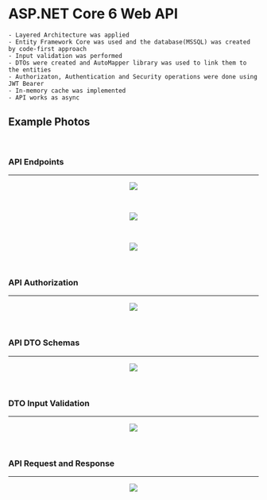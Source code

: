# ASP.NET Core 6 Web API

    - Layered Architecture was applied
    - Entity Framework Core was used and the database(MSSQL) was created by code-first approach
    - Input validation was performed
    - DTOs were created and AutoMapper library was used to link them to the entities
    - Authorizaton, Authentication and Security operations were done using JWT Bearer
    - In-memory cache was implemented
    - API works as async
    
  ## Example Photos       
        
  </br>
  
  ### API Endpoints
  --------------------------------
  
<p align="center">
<img src="https://user-images.githubusercontent.com/72643454/194773576-519f0e50-b08b-494d-89cf-b4a42c460541.png">
</p>      

</br>

<p align="center">
<img src="https://user-images.githubusercontent.com/72643454/194773594-131d0ac6-9de9-4a21-811c-fb22754ea696.png">
</p>

</br>

<p align="center">
<img src="https://user-images.githubusercontent.com/72643454/194773607-a253a1c9-bf70-49a2-b6ce-4282c1c5b8b9.png">
</p>

</br>

  ### API Authorization
  --------------------------------

<p align="center">
<img src="https://user-images.githubusercontent.com/72643454/194773668-a6debcfb-d23f-48c2-a687-e38413519d59.png">
</p>

</br>

  ### API DTO Schemas
  --------------------------------

<p align="center">
<img src="https://user-images.githubusercontent.com/72643454/194773756-6670b73f-1266-4453-9f53-0c1078819fd4.png">
</p>

</br>

  ### DTO Input Validation
  --------------------------------

<p align="center">
<img src="https://user-images.githubusercontent.com/72643454/194773817-0229d0d0-a2a4-4b89-9b86-ef1acfec09df.png">
</p>

</br>

  ### API Request and Response
  --------------------------------

<p align="center">
<img src="https://user-images.githubusercontent.com/72643454/194773853-66f7e80a-36a3-418b-af6f-81883ffc2251.png">
</p>

</br>
